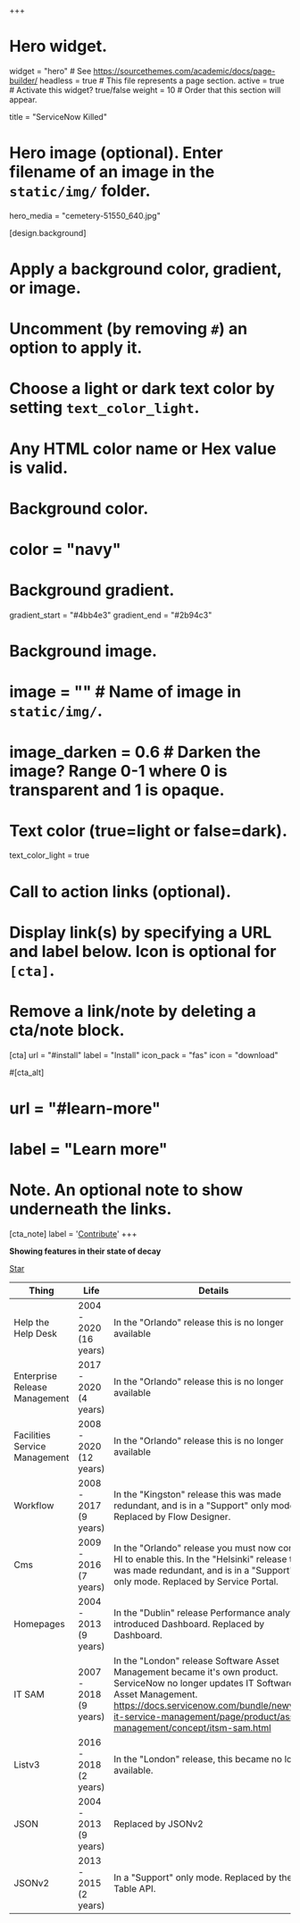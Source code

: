 +++
# Hero widget.
widget = "hero"  # See https://sourcethemes.com/academic/docs/page-builder/
headless = true  # This file represents a page section.
active = true  # Activate this widget? true/false
weight = 10  # Order that this section will appear.

title = "ServiceNow Killed"

# Hero image (optional). Enter filename of an image in the `static/img/` folder.
hero_media = "cemetery-51550_640.jpg"

[design.background]
  # Apply a background color, gradient, or image.
  #   Uncomment (by removing `#`) an option to apply it.
  #   Choose a light or dark text color by setting `text_color_light`.
  #   Any HTML color name or Hex value is valid.

  # Background color.
  # color = "navy"
  
  # Background gradient.
  gradient_start = "#4bb4e3"
  gradient_end = "#2b94c3"
  
  # Background image.
  # image = ""  # Name of image in `static/img/`.
  # image_darken = 0.6  # Darken the image? Range 0-1 where 0 is transparent and 1 is opaque.

  # Text color (true=light or false=dark).
  text_color_light = true

# Call to action links (optional).
#   Display link(s) by specifying a URL and label below. Icon is optional for `[cta]`.
#   Remove a link/note by deleting a cta/note block.
[cta]
  url = "#install"
  label = "Install"
  icon_pack = "fas"
  icon = "download"
  
#[cta_alt]
#  url = "#learn-more"
#  label = "Learn more"

# Note. An optional note to show underneath the links.
[cta_note]
  label = '<a class="nav-link " href="/#contribute" data-target="#contribute"><span>Contribute</span></a>'
+++

**Showing features in their state of decay**

<span style="text-shadow: none;"><a class="github-button" href="https://github.com/jacebenson/snkilled" data-icon="octicon-star" data-size="large" data-show-count="true" aria-label="Star this on GitHub">Star</a><script async defer src="https://buttons.github.io/buttons.js"></script></span>

Thing | Life | Details
----- | ---- | -------
Help the Help Desk            | 2004 - 2020 (16 years) | In the "Orlando" release this is no longer available
Enterprise Release Management | 2017 - 2020 (4 years)  | In the "Orlando" release this is no longer available
Facilities Service Management | 2008 - 2020 (12 years) | In the "Orlando" release this is no longer available
Workflow                      | 2008 - 2017 (9 years)  | In the "Kingston" release this was made redundant, and is in a "Support" only mode. Replaced by Flow Designer.
Cms                           | 2009 - 2016 (7 years)  | In the "Orlando" release you must now contact HI to enable this.  In the "Helsinki" release this was made redundant, and is in a "Support" only mode.  Replaced by Service Portal.
Homepages                     | 2004 - 2013 (9 years)  | In the "Dublin" release Performance analytics introduced Dashboard.  Replaced by Dashboard.
IT SAM                        | 2007 - 2018 (9 years)  | In the "London" release Software Asset Management became it's own product.  ServiceNow no longer updates IT Software Asset Management.  https://docs.servicenow.com/bundle/newyork-it-service-management/page/product/asset-management/concept/itsm-sam.html
Listv3                        | 2016 - 2018 (2 years)  | In the "London" release, this became no longer available.
JSON                          | 2004 - 2013 (9 years)  | Replaced by JSONv2
JSONv2                        | 2013 - 2015 (2 years)  | In a "Support" only mode. Replaced by the Table API.

